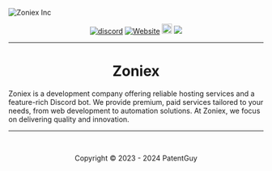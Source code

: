 ![Zoniex Inc](https://i.postimg.cc/59pmdd3S/Zoniex-Inc.png)
<p align="center">
  <a href="https://discord.gg/tjX8fVa7b3"><img src="https://img.shields.io/discord/1264480934212927508?color=blue&label=Discord&logo=HolaClient&logoColor=blue" alt="discord" /></a>
  <a href="https://zoniex.me"><img alt="Website" src="https://img.shields.io/website?down_color=lightred&down_message=Offline&label=Website&up_color=blue&up_message=Online&url=https://zoniex.me"></a>
  <a  href="https://github.com/Zoniex-Inc/Zoniex-Beta"><img src="https://img.shields.io/github/stars/Zoniex-Inc/Zoniex-Beta?label=Stars%20%E2%AD%90" height="20"/></a>
  <img src="https://komarev.com/ghpvc/?username=PatentGuyy&color=blue">
</p>

---

<h1 align="center">Zoniex</h1>

Zoniex is a development company offering reliable hosting services and a feature-rich Discord bot. We provide premium, paid services tailored to your needs, from web development to automation solutions. At Zoniex, we focus on delivering quality and innovation.

---

<br>
<p align="center">Copyright © 2023 - 2024 PatentGuy</p>
